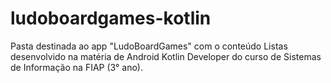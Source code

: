 # ludoboardgames-kotlin

Pasta destinada ao app "LudoBoardGames" com o conteúdo Listas desenvolvido na matéria de Android Kotlin Developer do curso de Sistemas de Informação na FIAP (3° ano).
